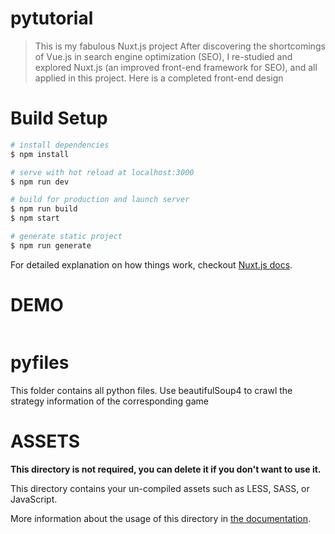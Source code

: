 # pytutorial

> This is my fabulous Nuxt.js project
> After discovering the shortcomings of Vue.js in search engine optimization (SEO), I re-studied and explored Nuxt.js (an improved front-end framework for SEO), and all applied in this project.
> Here is a completed front-end design

# Build Setup

``` bash
# install dependencies
$ npm install

# serve with hot reload at localhost:3000
$ npm run dev

# build for production and launch server
$ npm run build
$ npm start

# generate static project
$ npm run generate
```

For detailed explanation on how things work, checkout [Nuxt.js docs](https://nuxtjs.org).

# DEMO
<img alt="" src="./static/game_demo.mov">

# pyfiles
This folder contains all python files. Use beautifulSoup4 to crawl the strategy information of the corresponding game

# ASSETS

**This directory is not required, you can delete it if you don't want to use it.**

This directory contains your un-compiled assets such as LESS, SASS, or JavaScript.

More information about the usage of this directory in [the documentation](https://nuxtjs.org/guide/assets#webpacked).
